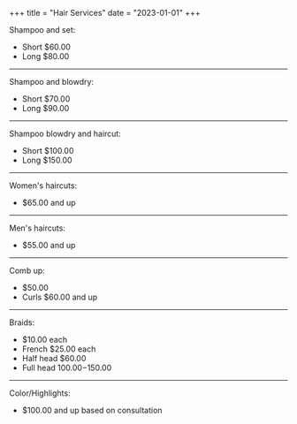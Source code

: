 +++
title = "Hair Services"
date = "2023-01-01"
+++

Shampoo and set:
* Short $60.00
* Long $80.00
---
Shampoo and blowdry:
* Short $70.00
* Long $90.00
---
Shampoo blowdry and haircut:
* Short $100.00
* Long $150.00
---
Women's haircuts:
* $65.00 and up
---
Men's haircuts:
* $55.00 and up
---
Comb up:
* $50.00
* Curls $60.00 and up
---
Braids:
* $10.00 each
* French $25.00 each
* Half head $60.00
* Full head $100.00-$150.00
---
Color/Highlights:
* $100.00 and up based on consultation

